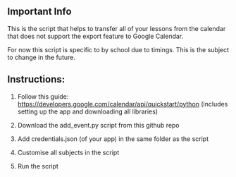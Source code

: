 ## Important Info

This is the script that helps to transfer all of your lessons from the calendar that does not support the export feature to Google Calendar. 

For now this script is specific to by school due to timings. This is the subject to change in the future.


## Instructions:


1. Follow this guide: https://developers.google.com/calendar/api/quickstart/python (includes setting up the app and downloading all libraries)

2. Download the add_event.py script from this github repo

3. Add credentials.json (of your app) in the same folder as the script

4. Customise all subjects in the script

5. Run the script
